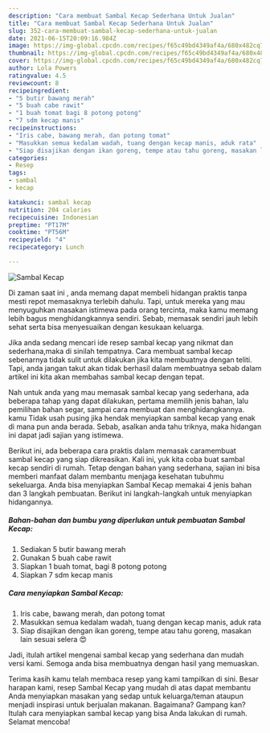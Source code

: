 ```yaml
---
description: "Cara membuat Sambal Kecap Sederhana Untuk Jualan"
title: "Cara membuat Sambal Kecap Sederhana Untuk Jualan"
slug: 352-cara-membuat-sambal-kecap-sederhana-untuk-jualan
date: 2021-06-15T20:09:16.984Z
image: https://img-global.cpcdn.com/recipes/f65c49bd4349af4a/680x482cq70/sambal-kecap-foto-resep-utama.jpg
thumbnail: https://img-global.cpcdn.com/recipes/f65c49bd4349af4a/680x482cq70/sambal-kecap-foto-resep-utama.jpg
cover: https://img-global.cpcdn.com/recipes/f65c49bd4349af4a/680x482cq70/sambal-kecap-foto-resep-utama.jpg
author: Lola Powers
ratingvalue: 4.5
reviewcount: 8
recipeingredient:
- "5 butir bawang merah"
- "5 buah cabe rawit"
- "1 buah tomat bagi 8 potong potong"
- "7 sdm kecap manis"
recipeinstructions:
- "Iris cabe, bawang merah, dan potong tomat"
- "Masukkan semua kedalam wadah, tuang dengan kecap manis, aduk rata"
- "Siap disajikan dengan ikan goreng, tempe atau tahu goreng, masakan lain sesuai selera 😍"
categories:
- Resep
tags:
- sambal
- kecap

katakunci: sambal kecap 
nutrition: 204 calories
recipecuisine: Indonesian
preptime: "PT17M"
cooktime: "PT56M"
recipeyield: "4"
recipecategory: Lunch

---
```



![Sambal Kecap](https://img-global.cpcdn.com/recipes/f65c49bd4349af4a/680x482cq70/sambal-kecap-foto-resep-utama.jpg)

Di zaman  saat ini , anda memang dapat membeli hidangan praktis tanpa mesti repot memasaknya terlebih dahulu. Tapi, untuk mereka yang mau menyuguhkan masakan istimewa pada orang tercinta, maka kamu memang lebih bagus menghidangkannya sendiri. Sebab, memasak sendiri jauh lebih sehat serta bisa menyesuaikan dengan kesukaan keluarga.

Jika anda sedang mencari ide resep sambal kecap yang nikmat dan sederhana,maka di sinilah tempatnya. Cara membuat sambal kecap  sebenarnya tidak sulit untuk dilakukan jika kita membuatnya dengan teliti. Tapi, anda jangan takut akan tidak berhasil dalam membuatnya 
sebab dalam artikel ini kita akan membahas sambal kecap dengan tepat.  



Nah untuk anda yang mau memasak sambal kecap yang sederhana, ada beberapa tahap yang dapat dilakukan, pertama memilih jenis bahan, lalu pemilihan bahan segar, sampai cara membuat dan menghidangkannya. kamu Tidak usah pusing jika hendak menyiapkan sambal kecap yang enak di mana pun anda berada. Sebab, asalkan anda  tahu triknya, maka hidangan ini dapat jadi sajian yang istimewa.

Berikut ini, ada beberapa cara praktis  dalam memasak caramembuat sambal kecap yang siap dikreasikan. Kali ini, yuk kita coba buat sambal kecap sendiri di rumah. Tetap dengan bahan yang sederhana, sajian ini bisa memberi manfaat dalam membantu menjaga kesehatan tubuhmu sekeluarga. Anda bisa menyiapkan Sambal Kecap memakai 4 jenis bahan dan 3 langkah pembuatan. Berikut ini langkah-langkah untuk menyiapkan hidangannya.

<!--inarticleads1-->

##### Bahan-bahan dan bumbu yang diperlukan untuk pembuatan Sambal Kecap:

1. Sediakan 5 butir bawang merah
1. Gunakan 5 buah cabe rawit
1. Siapkan 1 buah tomat, bagi 8 potong potong
1. Siapkan 7 sdm kecap manis




<!--inarticleads2-->

##### Cara menyiapkan Sambal Kecap:

1. Iris cabe, bawang merah, dan potong tomat
1. Masukkan semua kedalam wadah, tuang dengan kecap manis, aduk rata
1. Siap disajikan dengan ikan goreng, tempe atau tahu goreng, masakan lain sesuai selera 😍




Jadi, itulah artikel mengenai  sambal kecap  yang sederhana dan mudah versi kami. Semoga anda bisa membuatnya dengan hasil yang memuaskan. 

Terima kasih kamu telah membaca resep yang kami tampilkan di sini. Besar harapan kami, resep  Sambal Kecap yang mudah di atas dapat membantu Anda menyiapkan masakan yang sedap untuk keluarga/teman ataupun menjadi inspirasi untuk berjualan makanan. Bagaimana? Gampang kan? Itulah cara menyiapkan sambal kecap yang bisa Anda lakukan di rumah. Selamat mencoba!

